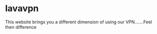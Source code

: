 # lavavpn
This website brings you a different dimension of using our VPN.......Feel then difference
